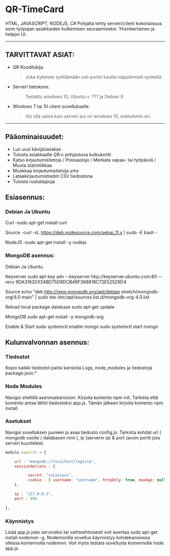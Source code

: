 # **QR-TimeCard** #

HTML, JAVASCRIPT, NODEJS, C# Pohjalta tehty serveri/client kokonaisuus esim työpajan asiakkaiden kulkemisen seuraamiseksi.
Yksinkertainen ja helppo UI.

- - - -


## TARVITTAVAT ASIAT: ##
* QR Koodilukija. 
  > Joka kykenee syöttämään usb portin kautta näppäimistö syötettä.
* Serveri tietokone. 
  > Testattu windows 10, Ubuntu v. ??? ja Debian 9.
* Windows 7 tai 10 client sovellukselle. 
  > Voi olla sama kuin serveri jos on windows 10, mielummin eri.

- - - -


## Pääominaisuudet: ##
* Luo uusi kävijä/asiakas
* Tulosta asiakkaalle QR:n pohjautuva kulkukortti
* Katso kirjautumistietoja / Poissaolojo / Merkata vapaa- tai työpäiviä / Muuta statistiikkaa
* Muokkaa kirjautumistietoja yms
* Lataakirjautumistiedot CSV tiedostona
* Tulosta ruokalippuja


## Esiasennus: ##

### Debian Ja Ubuntu ###

Curl
-sudo apt-get install curl

Source
-curl -sL https://deb.nodesource.com/setup_11.x | sudo -E bash -

NodeJS
-sudo apt-get install -y nodejs


### MongoDB asennus: ###

Debian Ja Ubuntu

Keyserver
sudo apt-key adv --keyserver hkp://keyserver.ubuntu.com:80 --recv 9DA31620334BD75D9DCB49F368818C72E52529D4

Source
echo "deb http://repo.mongodb.org/apt/debian stretch/mongodb-org/4.0 main" | sudo tee /etc/apt/sources.list.d/mongodb-org-4.0.list

Reload local package database
sudo apt-get update

MongoDB
sudo apt-get install -y mongodb-org

Enable & Start
sudo systemctl enable mongo
sudo systemctl start mongo


## Kulunvalvonnan asennus: ##

### Tiedostot ###
Kopio kaikki tiedostot paitsi kansiota Logs, node_modules ja tiedostoja package.json.*

### Node Modules ###
Navigoi shellillä asennuskansioon. Kirjoita komento npm init. Tarkista että komento antaa lähtö tiedostoksi app.js. Tämän jälkeen kirjoita komento npm install.

### Asetukset ###
Navigoi sovelluksen juureen ja avaa tiedosto config.js. Tarkista kohdat  url ( mongodb osoite / databasen nimi ), ip (serverin ip) & port (avoin portti jota serveri kuuntelee).

```javascript
module.exports = {

	url : "mongodb://localhost/logsite",
	sessionOptions : {

		  secret: "salaisuus",
		  cookie : { username: "username", httpOnly: true, maxAge: null }
	},

	ip : "127.0.0.1",
	port : 808
	
};
```


### Käynnistys ###
Lisää app.js joko serviceksi tai vaihtoehtoisesti voit asentaa sudo apt-get install nodemon -g. Nodemonilla sovellus käynnistyy kohdekansiossa ollessa komennolla nodemon. Voit myös testata sovellusta komennolla node app.js.
